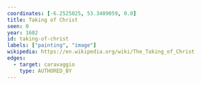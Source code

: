 ```yaml
---
coordinates: [-6.2525025, 53.3409059, 0.0]
title: Taking of Christ
seen: 0
year: 1602
id: taking-of-christ
labels: ["painting", "image"]
wikipedia: https://en.wikipedia.org/wiki/The_Taking_of_Christ
edges:
  - target: caravaggio
    type: AUTHORED_BY
---
```

